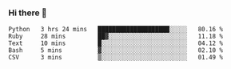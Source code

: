 ### Hi there 👋

<!--START_SECTION:waka-->
```text
Python   3 hrs 24 mins   ████████████████████░░░░░   80.16 % 
Ruby     28 mins         ██▓░░░░░░░░░░░░░░░░░░░░░░   11.18 % 
Text     10 mins         █░░░░░░░░░░░░░░░░░░░░░░░░   04.12 % 
Bash     5 mins          ▓░░░░░░░░░░░░░░░░░░░░░░░░   02.10 % 
CSV      3 mins          ▒░░░░░░░░░░░░░░░░░░░░░░░░   01.49 % 
```
<!--END_SECTION:waka-->

<!--
**arlenxuzj/arlenxuzj** is a ✨ _special_ ✨ repository because its `README.md` (this file) appears on your GitHub profile.

Here are some ideas to get you started:

- 🔭 I’m currently working on ...
- 🌱 I’m currently learning ...
- 👯 I’m looking to collaborate on ...
- 🤔 I’m looking for help with ...
- 💬 Ask me about ...
- 📫 How to reach me: ...
- 😄 Pronouns: ...
- ⚡ Fun fact: ...
-->

